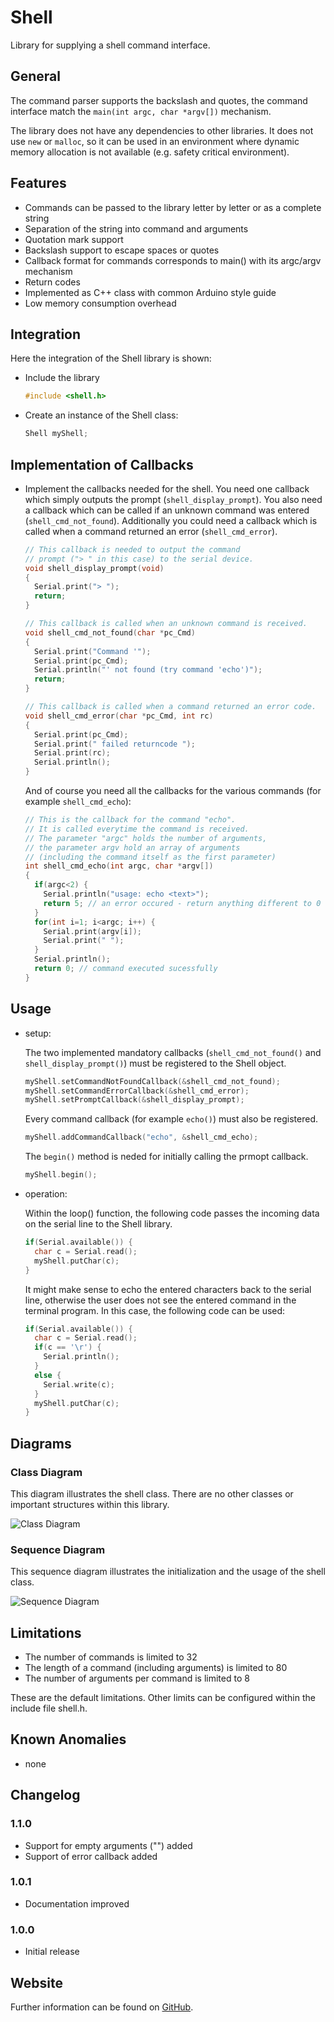 # Shell

Library for supplying a shell command interface. 


## General

The command parser supports the backslash and quotes, the command interface match the `main(int argc, char *argv[])` mechanism.

The library does not have any dependencies to other libraries.
It does not use `new` or `malloc`, so it can be used in an environment where 
dynamic memory allocation is not available (e.g. safety critical environment).


## Features

* Commands can be passed to the library letter by letter or as a complete string
* Separation of the string into command and arguments
* Quotation mark support
* Backslash support to escape spaces or quotes
* Callback format for commands corresponds to main() with its argc/argv mechanism
* Return codes 
* Implemented as C++ class with common Arduino style guide
* Low memory consumption overhead


## Integration

Here the integration of the Shell library is shown:

* Include the library

  ```C++
  #include <shell.h>
  ```

* Create an instance of the Shell class:

  ```C++
  Shell myShell;
  ```

## Implementation of Callbacks

* Implement the callbacks needed for the shell. You need one callback which simply outputs the prompt (`shell_display_prompt`). You also need a callback which can be called if an unknown command was entered (`shell_cmd_not_found`). Additionally you could need a callback which is called when a command returned an error (`shell_cmd_error`).

  ```C++
  // This callback is needed to output the command 
  // prompt ("> " in this case) to the serial device. 
  void shell_display_prompt(void)
  {
    Serial.print("> ");
    return;
  }

  // This callback is called when an unknown command is received. 
  void shell_cmd_not_found(char *pc_Cmd)
  {
    Serial.print("Command '");
    Serial.print(pc_Cmd);
    Serial.println("' not found (try command 'echo')");
    return;
  }

  // This callback is called when a command returned an error code. 
  void shell_cmd_error(char *pc_Cmd, int rc)
  {
    Serial.print(pc_Cmd);
    Serial.print(" failed returncode ");
    Serial.print(rc);
    Serial.println();
  }
  ```

  And of course you need all the callbacks for the various commands (for example `shell_cmd_echo`):

  ```C++
  // This is the callback for the command "echo". 
  // It is called everytime the command is received.
  // The parameter "argc" holds the number of arguments, 
  // the parameter argv hold an array of arguments  
  // (including the command itself as the first parameter) 
  int shell_cmd_echo(int argc, char *argv[])
  {
    if(argc<2) {
      Serial.println("usage: echo <text>");
      return 5; // an error occured - return anything different to 0
    }
    for(int i=1; i<argc; i++) {
      Serial.print(argv[i]);
      Serial.print(" ");
    }
    Serial.println();
    return 0; // command executed sucessfully
  }
  ```

## Usage

* setup:

  The two implemented mandatory callbacks (`shell_cmd_not_found()` and `shell_display_prompt()`) must be registered to the Shell object.

  ```C++
  myShell.setCommandNotFoundCallback(&shell_cmd_not_found);
  myShell.setCommandErrorCallback(&shell_cmd_error);
  myShell.setPromptCallback(&shell_display_prompt);
  ```

  Every command callback (for example `echo()`) must also be registered.

  ```C++
  myShell.addCommandCallback("echo", &shell_cmd_echo);
  ```

  The `begin()` method is neded for initially calling the prmopt callback. 

  ```C++
  myShell.begin();
  ```

* operation: 

  Within the loop() function, the following code passes the incoming data on the serial line to the Shell library.  

  ```C++
  if(Serial.available()) {
    char c = Serial.read();
    myShell.putChar(c);
  }
  ```

  It might make sense to echo the entered characters back to the serial line, otherwise the user does not see the entered command in the terminal program. In this case, the following code can be used:

  ```C++
  if(Serial.available()) {
    char c = Serial.read();
    if(c == '\r') {
      Serial.println(); 
    } 
    else {
      Serial.write(c);
    }
    myShell.putChar(c);
  }
  ```

## Diagrams

### Class Diagram

This diagram illustrates the shell class. There are no other classes or important structures within this library.

![Class Diagram](doc/class_diagram.png)

### Sequence Diagram

This sequence diagram illustrates the initialization and the usage of the shell class. 

![Sequence Diagram](doc/sequence_diagram.png)


## Limitations
                                               
* The number of commands is limited to 32 
* The length of a command (including arguments) is limited to 80
* The number of arguments per command is limited to 8

These are the default limitations. Other limits can be configured within the include file shell.h.


## Known Anomalies

* none


## Changelog

### 1.1.0

* Support for empty arguments ("") added
* Support of error callback added

### 1.0.1

* Documentation improved

### 1.0.0

* Initial release


## Website

Further information can be found on [GitHub](https://github.com/steftri/shell).
